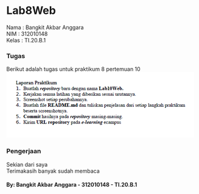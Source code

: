 # Lab8Web

Nama  : Bangkit Akbar Anggara<br>
NIM   : 312010148<br>
Kelas : TI.20.B.1<br>

### Tugas
Berikut adalah tugas untuk praktikum 8 pertemuan 10<br>
![Screenshot_6.png](Pic/Screenshot_6.png)<br>

### Pengerjaan

Sekian dari saya<br>
Terimakasih banyak sudah membaca<br>

#### By: Bangkit Akbar Anggara - 312010148 - TI.20.B.1

